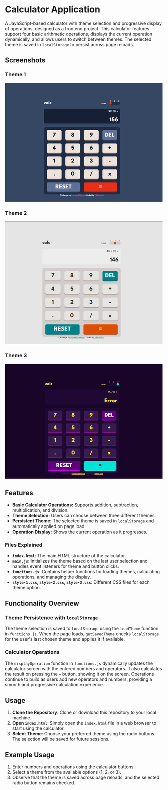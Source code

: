 # Calculator Application

A JavaScript-based calculator with theme selection and progressive display of operations, designed as a frontend project. This calculator features support four basic arithmetic operations, displays the current operation dynamically, and allows users to switch between themes. The selected theme is saved in `localStorage` to persist across page reloads.

## Screenshots

### Theme 1

![Calculator Theme 1](Screenshots/Theme-1.png "Calculator Theme 1")

### Theme 2

![Calculator Theme 2](Screenshots/Theme-2.png "Calculator Theme 2")

### Theme 3

![Calculator Theme 3](Screenshots/Theme-3.png "Calculator Theme 3")

## Features

- **Basic Calculator Operations:** Supports addition, subtraction, multiplication, and division.
- **Theme Selection:** Users can choose between three different themes.
- **Persistent Theme:** The selected theme is saved in `localStorage` and automatically applied on page load.
- **Operation Display:** Shows the current operation as it progresses.

### Files Explained

- **`index.html`**: The main HTML structure of the calculator.
- **`main.js`**: Initializes the theme based on the last user selection and handles event listeners for theme and button clicks.
- **`functions.js`**: Contains helper functions for loading themes, calculating operations, and managing the display.
- **`style-1.css`, `style-2.css`, `style-3.css`**: Different CSS files for each theme option.

## Functionality Overview

### Theme Persistence with `localStorage`

The theme selection is saved to `localStorage` using the `loadTheme` function in `functions.js`. When the page loads, `getSavedTheme` checks `localStorage` for the user's last chosen theme and applies it if available.

### Calculator Operations

The `displayOperation` function in `functions.js` dynamically updates the calculator screen with the entered numbers and operators. It also calculates the result on pressing the `=` button, showing it on the screen. Operations continue to build as users add new operators and numbers, providing a smooth and progressive calculation experience.

## Usage

1. **Clone the Repository**: Clone or download this repository to your local machine.
2. **Open `index.html`**: Simply open the `index.html` file in a web browser to start using the calculator.
3. **Select Theme**: Choose your preferred theme using the radio buttons. The selection will be saved for future sessions.

## Example Usage

1. Enter numbers and operations using the calculator buttons.
2. Select a theme from the available options (1, 2, or 3).
3. Observe that the theme is saved across page reloads, and the selected radio button remains checked.

